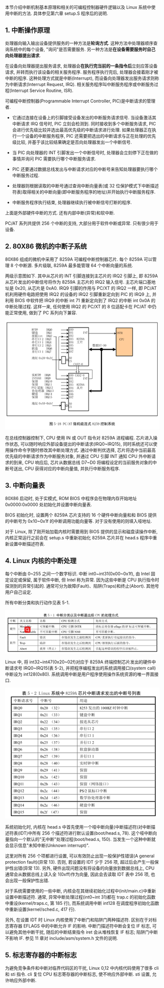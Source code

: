 本节介绍中断机制基本原理和相关的可编程控制器硬件逻辑以及 Linux 系统中使用中断的方法. 具体参见第六章 setup.S 程序后的说明.

## 1. 中断操作原理

处理器向输入输出设备提供服务的一种方法是**轮询方式**. 这种方法中处理器顺序查询系统中的每个设备, "询问"是否需要服务. 另一种方法是**在设备需要服务时自己向处理器提出请求**.

在设备向处理器提出服务请求, 处理器会**在执行完当前的一条指令后**立刻应答设备请求, 并转而执行该设备的相关服务程序. 服务程序执行完后, 处理器会接着刚才被中断的程序. 这种处理方式就是中断(Interrupt), 而设备向处理器发出服务请求则称为中断请求(Interrupt Request, IRQ). 相关服务程序叫中断服务程序或中断服务过程(Interrupt Service Routine, ISR).

可编程中断控制器(Programmable Interrupt Controller, PIC)是中断请求的管理者.

- 它通过连接在设备上的引脚接受设备发出的中断服务请求信号. 当设备激活其中断请求 IRQ 信号时, PIC 立刻会检测到. 同时接收到多个中断服务请求, PIC 会进行优先级比较并选出最高优先级的中断请求进行处理. 如果处理器正在执行一个设备的中断服务程序, PIC 还需要把选出的中断请求与正在处理的优先级比较, 并基于该比较结果确定是否向处理器发出一个中断信号.

- 当 PIC 向处理器的 INT 引脚发出一个中断信号时, 处理器会立刻停下正在做的事情并询问 PIC 需要执行哪个中断服务请求.

- PIC 还要通过数据总线发出与中断请求对应的中断号来告知处理器要执行哪个中断服务过程.

- 处理器则根据读取的中断号通过查询中断向量表(或 32 位保护模式下中断描述符表)取得相关的中断向量(即中断服务程序的地址)并开始执行中断服务程序.

- 中断服务程序执行结束, 处理器继续执行被中断信号打断的程序.

上面是外部硬件中断的方式. 还有内部中断(异常)和软中断.

PC/AT 系列共提供 256 个中断的支持, 大部分用于软件中断或异常. 只有很少用于设备.

## 2. 80X86 微机的中断子系统

80X86 组成的微机中采用了 8259A 可编程中断控制器芯片. 每个 8259A 可以管理 8 个中断源. 多片级联, 8259A 最多能管理 64 个中断向量的系统.

两级示意图如下. 其中从芯片的 INT 引脚连接到主芯片的 IRQ2 引脚上, 即 8259A 从芯片发出的中断信号将作为 8259A 主芯片的 IRQ2 输入信号. 主芯片端口基地址是 0x20, 从芯片是 0xA0. IRQ9 引脚的作用与 PC/XT 的 IRQ2 一样, 即 PC/AT 机利用硬件电路把使用 IRQ2 的设备的 IRQ2 引脚重新定向到 PIC 的 IRQ9 上, 并利用 BIOS 中软件把 IRQ9 的中断 int 71 重新定向到了 IRQ2 的中断 int 0x0A 的中断处理过程. 这样一来, 任何使用 IRQ2 的 PC/XT 的 8 位适配卡在 PC/AT 中仍能正常使用, 做到了 PC 系列向下兼容.

![config](images/17.png)

在总线控制器控制下, CPU 使用 IN 或 OUT 指令对 8259A 进程编程. 芯片进入操作状态, 可以随时响应外部设备提出的中断请求(IRQ0\~IRQ15), 同时系统还可以使用操作命令字随时修改其中断处理方式. 通过中断判优选择, 芯片将选中当前最高优先级的中断请求作为中断服务对象, 并通过 CPU 引脚 INT 通知 CPU 外中断请求的到来, CPU 响应后, 芯片从数据总线 D7\~D0 将编程设定的当前服务对象的中断号送出, CPU 获得对应的中断向量值, 并执行中断服务程序.

## 3. 中断向量表

80X86 启动时, 处于实模式, ROM BIOS 中程序会在物理内存开始地址 0x0000:0x0000 处初始化并设置中断向量表.

BIOS 初始化时, 设置两个 8259A 芯片支持的 16 个硬件中断向量和和 BIOS 提供的中断号为 0x10\~0x1f 的中断调用功能向量等. 对于没有使用的则填入哑地址.

对于 Linux, 除了刚开始加载内核时需要用到 BIOS 提供的显示和磁盘读操作中断, 内核正常运行之前会在 setup.s 中重新初始化 8259A 芯片并在 head.s 程序中重新设置中断描述符表.

## 4. Linux 内核的中断处理

每个中断由 0\~255 之间一个数字标识. 中断 int0\~int31(0x00\~0x1f), 由 Intel 固定设定或保留, 属于软件中断, 但 Intel 称为异常. 因为这些中断是 CPU 执行指令时探测到的异常引起的. 通常可分为故障(Fault)、陷阱(Traps)和终止(Abort). 其他号用户自己设定.

所有中断分类和执行动作见表 5-1.

![config](images/18.png)

Linux 中, 将 int32\~int47(0x20\~02f)对应于 8259A 终端控制芯片发出的硬件中断请求号 IRQ0\~IRQ15(表 5-2), 并把程序编程发出的系统调用接口(system call)中断设为 int128(0x80). 系统调用中断是用户程序使用操作系统资源的唯一界面接口.

![config](images/19.png)

系统初始化时, 内核在 head.s 中首先使用一个哑中断向量(中断描述符)对中断描述符表(IDT)中所有 256 个描述符进行默认设置(boot/head.s, 78). 这个哑中断向量指向一个默认的"无中断"处理过程(boot/head.s, 150). 当发生一个这种中断就会显示信息"未知中断(Unknown interrupt)".

这里对所有 256 个项都进行设置, 可以有效防止出现一般保护性错误(A general protection fault)(异常 13). 否则, 若设置的 IDT 少于 256 项, 超过后会产生一般保护性出错(异常 13). 另外, 硬件出现问题没有将设备的向量放到数据总线上, CPU 通常会从数据总线上读入全 1(0xff)作为向量, 因此会去读取 IDT 表中 256 项, 也会出现一般保护性出错.

对于系统需要使用的一些中断, 内核会在其继续初始化过程中(init/main.c)中重新设置中断描述符. 通常, 异常中断处理过程(int0\~int 31)都在 trap.c 的初始化函数中重设(kernel/traps.c, 第 185 行), 而系统调用中断 int128 在调度程序初始化函数中重新设置(kernel/sched.c, 417 行).

另外, 在设置 IDT 时 Linux 内核使用了中断门和陷阱门两种描述符. 区别在于对标志寄存器 EFLAGS 中的中断允许 IF 的影响. 中断门描述符中断会复位 IF 标志, 可以避免其他中断干扰, 随后的中断结束指令 iret 会从堆栈恢复 IF 标志; 陷阱门中断不影响 IF. 参见 11 章对 include/asm/system.h 文件的说明.

## 5. 标志寄存器的中断标志

为避免竞争条件和中断对临界代码区的干扰, Linux 0,12 中内核代码使用了很多 cli 和 sti 指令. cli 复位 CPU 标志寄存器的中断标志, 使不响应外部中断. sti 设置, 允许响应外部中断.